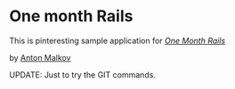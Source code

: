 # One month Rails

This is pinteresting sample application for [*One Month Rails*](http://onemonthrails.com)

by [Anton Malkov](http://www.likehome.ru)

UPDATE: Just to try the GIT commands.